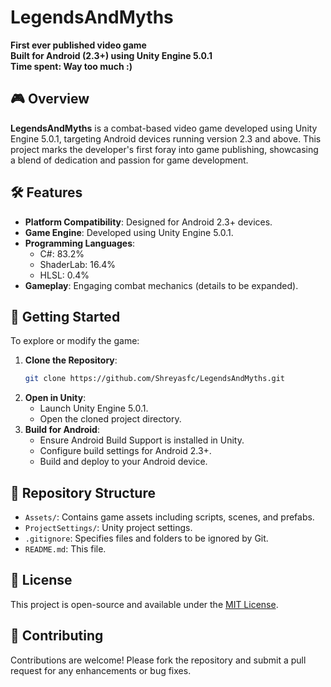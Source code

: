 # LegendsAndMyths

**First ever published video game**  
**Built for Android (2.3+) using Unity Engine 5.0.1**  
**Time spent: Way too much :)**

## 🎮 Overview

**LegendsAndMyths** is a combat-based video game developed using Unity Engine 5.0.1, targeting Android devices running version 2.3 and above. This project marks the developer's first foray into game publishing, showcasing a blend of dedication and passion for game development.

## 🛠️ Features

- **Platform Compatibility**: Designed for Android 2.3+ devices.
- **Game Engine**: Developed using Unity Engine 5.0.1.
- **Programming Languages**:
  - C#: 83.2%
  - ShaderLab: 16.4%
  - HLSL: 0.4%
- **Gameplay**: Engaging combat mechanics (details to be expanded).

## 🚀 Getting Started

To explore or modify the game:

1. **Clone the Repository**:
   ```bash
   git clone https://github.com/Shreyasfc/LegendsAndMyths.git
   ```
2. **Open in Unity**:
   - Launch Unity Engine 5.0.1.
   - Open the cloned project directory.
3. **Build for Android**:
   - Ensure Android Build Support is installed in Unity.
   - Configure build settings for Android 2.3+.
   - Build and deploy to your Android device.

## 📁 Repository Structure

- `Assets/`: Contains game assets including scripts, scenes, and prefabs.
- `ProjectSettings/`: Unity project settings.
- `.gitignore`: Specifies files and folders to be ignored by Git.
- `README.md`: This file.

## 📄 License

This project is open-source and available under the [MIT License](LICENSE).

## 🤝 Contributing

Contributions are welcome! Please fork the repository and submit a pull request for any enhancements or bug fixes.
